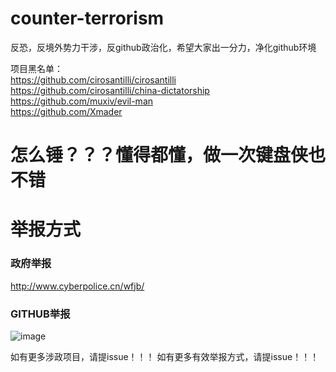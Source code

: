 # counter-terrorism
反恐，反境外势力干涉，反github政治化，希望大家出一分力，净化github环境


项目黑名单：  
https://github.com/cirosantilli/cirosantilli  
https://github.com/cirosantilli/china-dictatorship  
https://github.com/muxiv/evil-man  
https://github.com/Xmader  


# 怎么锤？？？懂得都懂，做一次键盘侠也不错

# 举报方式
### 政府举报
http://www.cyberpolice.cn/wfjb/
### GITHUB举报
![image](https://user-images.githubusercontent.com/21185908/125169095-41070a80-e1db-11eb-89ed-3bd6fd5db55a.png)

如有更多涉政项目，请提issue！！！
如有更多有效举报方式，请提issue！！！
